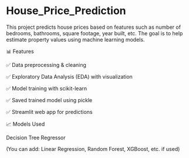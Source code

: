 # House_Price_Prediction

This project predicts house prices based on features such as number of bedrooms, bathrooms, square footage, year built, etc.
The goal is to help estimate property values using machine learning models.


📊 Features

✅ Data preprocessing & cleaning

✅ Exploratory Data Analysis (EDA) with visualization

✅ Model training with scikit-learn

✅ Saved trained model using pickle

✅ Streamlit web app for predictions


📈 Models Used

Decision Tree Regressor

(You can add: Linear Regression, Random Forest, XGBoost, etc. if used)
